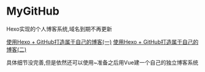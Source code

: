 # MyGitHub
Hexo实现的个人博客系统,域名到期不再更新

[使用Hexo + GitHub打造属于自己的博客(一)](https://www.jianshu.com/p/af5018b01189)
[使用Hexo + GitHub打造属于自己的博客(二)](https://www.jianshu.com/p/543accbfa597)

具体细节没完善,但是依然还可以使用~准备之后用Vue建一个自己的独立博客系统
